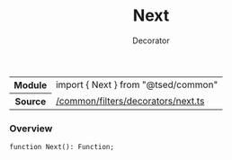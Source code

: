 
<header class="symbol-info-header"><h1 id="next">Next</h1><label class="symbol-info-type-label decorator">Decorator</label></header>
<!-- summary -->
<section class="symbol-info"><table class="is-full-width"><tbody><tr><th>Module</th><td><div class="lang-typescript"><span class="token keyword">import</span> { Next }&nbsp;<span class="token keyword">from</span>&nbsp;<span class="token string">"@tsed/common"</span></div></td></tr><tr><th>Source</th><td><a href="https://github.com/Romakita/ts-express-decorators/blob/v4.0.0/src//common/filters/decorators/next.ts#L0-L0">/common/filters/decorators/next.ts</a></td></tr></tbody></table></section>
<!-- overview -->


### Overview


<pre><code class="typescript-lang ">function <span class="token function">Next</span><span class="token punctuation">(</span><span class="token punctuation">)</span><span class="token punctuation">:</span> Function<span class="token punctuation">;</span></code></pre>


<!-- Parameters -->

<!-- Description -->

<!-- Members -->


